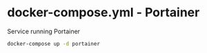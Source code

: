 # docker-compose.yml - Portainer

Service running Portainer

```bash
docker-compose up -d portainer
```
